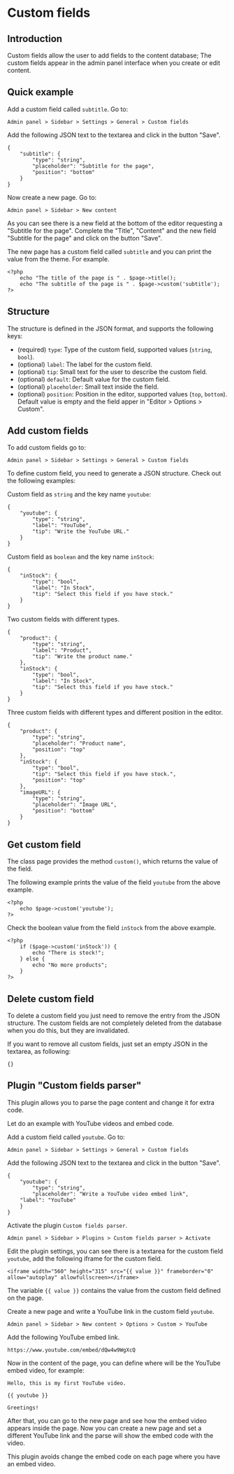 # Custom fields
<!-- position: 7 -->

## Introduction
Custom fields allow the user to add fields to the content database; The custom fields appear in the admin panel interface when you create or edit content.

## Quick example
Add a custom field called `subtitle`. Go to:
```
Admin panel > Sidebar > Settings > General > Custom fields
```

Add the following JSON text to the textarea and click in the button "Save".
```
{
    "subtitle": {
        "type": "string",
        "placeholder": "Subtitle for the page",
		"position": "bottom"
    }
}
```

Now create a new page. Go to:
```
Admin panel > Sidebar > New content
```

As you can see there is a new field at the bottom of the editor requesting a "Subtitle for the page". Complete the "Title", "Content" and the new field "Subtitle for the page" and click on the button "Save".

The new page has a custom field called `subtitle` and you can print the value from the theme. For example.
```
<?php
	echo "The title of the page is " . $page->title();
	echo "The subtitle of the page is " . $page->custom('subtitle');
?>
```

## Structure
The structure is defined in the JSON format, and supports the following keys:
- (required) `type`: Type of the custom field, supported values (`string`, `bool`).
- (optional) `label`: The label for the custom field.
- (optional) `tip`: Small text for the user to describe the custom field.
- (optional) `default`: Default value for the custom field.
- (optional) `placeholder`: Small text inside the field.
- (optional) `position`: Position in the editor, supported values (`top`, `bottom`). Default value is empty and the field apper in "Editor > Options > Custom".

## Add custom fields
To add custom fields go to:
```
Admin panel > Sidebar > Settings > General > Custom fields
```

To define custom field, you need to generate a JSON structure. Check out the following examples:

Custom field as `string` and the key name `youtube`:
```
{
    "youtube": {
        "type": "string",
        "label": "YouTube",
        "tip": "Write the YouTube URL."
    }
}
```

Custom field as `boolean` and the key name `inStock`:
```
{
    "inStock": {
        "type": "bool",
        "label": "In Stock",
        "tip": "Select this field if you have stock."
    }
}
```

Two custom fields with different types.
```
{
    "product": {
        "type": "string",
        "label": "Product",
        "tip": "Write the product name."
    },
    "inStock": {
        "type": "bool",
        "label": "In Stock",
        "tip": "Select this field if you have stock."
    }
}
```

Three custom fields with different types and different position in the editor.
```
{
    "product": {
        "type": "string",
		"placeholder": "Product name",
		"position": "top"
    },
    "inStock": {
        "type": "bool",
        "tip": "Select this field if you have stock.",
		"position": "top"
    },
    "imageURL": {
        "type": "string",
		"placeholder": "Image URL",
		"position": "bottom"
    }
}
```

## Get custom field
The class page provides the method `custom()`, which returns the value of the field.

The following example prints the value of the field `youtube` from the above example.
```
<?php
    echo $page->custom('youtube');
?>
```

Check the boolean value from the field `inStock` from the above example.
```
<?php
    if ($page->custom('inStock')) {
        echo "There is stock!";
    } else {
        echo "No more products";
    }
?>
```

## Delete custom field
To delete a custom field you just need to remove the entry from the JSON structure. The custom fields are not completely deleted from the database when you do this, but they are invalidated.

If you want to remove all custom fields, just set an empty JSON in the textarea, as following:
```
{}
```

## Plugin "Custom fields parser"
This plugin allows you to parse the page content and change it for extra code.

Let do an example with YouTube videos and embed code.

Add a custom field called `youtube`. Go to:
```
Admin panel > Sidebar > Settings > General > Custom fields
```

Add the following JSON text to the textarea and click in the button "Save".
```
{
    "youtube": {
        "type": "string",
        "placeholder": "Write a YouTube video embed link",
	"label": "YouTube"
    }
}
```

Activate the plugin `Custom fields parser`.
```
Admin panel > Sidebar > Plugins > Custom fields parser > Activate
```

Edit the plugin settings, you can see there is a textarea for the custom field `youtube`, add the following iframe for the custom field.
```
<iframe width="560" height="315" src="{{ value }}" frameborder="0" allow="autoplay" allowfullscreen></iframe>
```

The variable `{{ value }}` contains the value from the custom field defined on the page.

Create a new page and write a YouTube link in the custom field `youtube`.
```
Admin panel > Sidebar > New content > Options > Custom > YouTube
```

Add the following YouTube embed link.
```
https://www.youtube.com/embed/dQw4w9WgXcQ
```

Now in the content of the page, you can define where will be the YouTube embed video, for example:
```
Hello, this is my first YouTube video.

{{ youtube }}

Greetings!
```

After that, you can go to the new page and see how the embed video appears inside the page. Now you can create a new page and set a different YouTube link and the parse will show the embed code with the video.

This plugin avoids change the embed code on each page where you have an embed video.